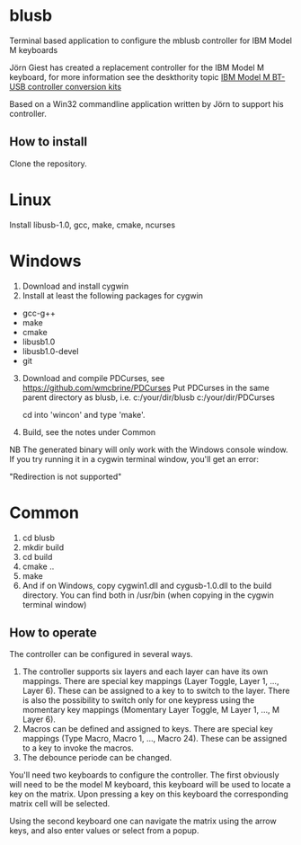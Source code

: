 # blusb
Terminal based application to configure the mblusb controller for IBM Model M keyboards

Jörn Giest has created a replacement controller for the IBM Model M keyboard, for more information see the deskthority topic
[IBM Model M BT-USB controller conversion kits](https://deskthority.net/viewtopic.php?f=55&t=17388)

Based on a Win32 commandline application written by Jörn to support his controller.


## How to install

Clone the repository.

Linux
=====

Install libusb-1.0, gcc, make, cmake, ncurses

Windows
=======

1. Download and install cygwin
2. Install at least the following packages for cygwin
  * gcc-g++
  * make
  * cmake
  * libusb1.0
  * libusb1.0-devel
  * git
3. Download and compile PDCurses, see https://github.com/wmcbrine/PDCurses
   Put PDCurses in the same parent directory as blusb, i.e.
     c:/your/dir/blusb
     c:/your/dir/PDCurses

   cd into 'wincon' and type 'make'.
4. Build, see the notes under Common 

NB The generated binary will only work with the Windows console window. If you
try running it in a cygwin terminal window, you'll get an error:

"Redirection is not supported"



Common
======

1. cd blusb
2. mkdir build
3. cd build
4. cmake ..
5. make
6. And if on Windows, copy cygwin1.dll and cygusb-1.0.dll to the build
   directory. You can find both in /usr/bin (when copying in the cygwin
   terminal window)

## How to operate

The controller can be configured in several ways.

1. The controller supports six layers and each layer can have its own mappings. There are special key mappings
   (Layer Toggle, Layer 1, ..., Layer 6). These can be assigned to a key to to switch to the layer.
   There is also the possibility to switch only for one keypress using the momentary key mappings (Momentary
   Layer Toggle, M Layer 1, ..., M Layer 6).
2. Macros can be defined and assigned to keys. There are special key mappings
   (Type Macro, Macro 1, ..., Macro 24). These can be assigned to a key to invoke the macros.
3. The debounce periode can be changed.

You'll need two keyboards to configure the controller. The first obviously will need to be the model
M keyboard, this keyboard will be used to locate a key on the matrix. Upon pressing a key on this keyboard
the corresponding matrix cell will be selected.

Using the second keyboard one can navigate the matrix using the arrow keys, and also enter values or select from a popup.

